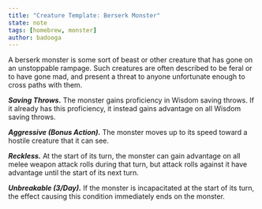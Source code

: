 ```yaml
---
title: "Creature Template: Berserk Monster"
state: note
tags: [homebrew, monster]
author: badooga
---
```

A berserk monster is some sort of beast or other creature that has gone on an unstoppable rampage. Such creatures are often described to be feral or to have gone mad, and present a threat to anyone unfortunate enough to cross paths with them.

***Saving Throws.*** The monster gains proficiency in Wisdom saving throws. If it already has this proficiency, it instead gains advantage on all Wisdom saving throws.

***Aggressive (Bonus Action).*** The monster moves up to its speed toward a hostile creature that it can see.

***Reckless.*** At the start of its turn, the monster can gain advantage on all melee weapon attack rolls during that turn, but attack rolls against it have advantage until the start of its next turn.

***Unbreakable (3/Day).*** If the monster is incapacitated at the start of its turn, the effect causing this condition immediately ends on the monster.